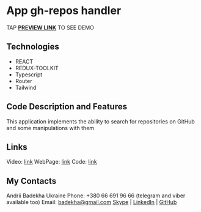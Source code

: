 # App gh-repos handler
TAP **[PREVIEW LINK](https://andriifront.github.io/rct-ts-rdxtlkt-tlwnd/)** TO SEE DEMO


## Technologies
 - REACT
 - REDUX-TOOLKIT
 - Typescript
 - Router
 - Tailwind


## Code Description and Features
This application implements the ability to search for repositories on GitHub and some manipulations with them


## Links
Video: [link](https://www.youtube.com/watch?v=lkbm-zlcFvs)
WebPage: [link](https://andriifront.github.io/rct-ts-rdxtlkt-tlwnd/)
Code: [link](https://github.com/andriiFront/rct-ts-rdxtlkt-tlwnd)


## My Contacts
Andrii Badekha
Ukraine
Phone: +380 66 691 96 66 (telegram and viber available too)
Email: [badekha@gmail.com](mailto:badekha@gmail.com)
[Skype](https://join.skype.com/invite/h29gcO1kzY99) | [LinkedIn](https://www.linkedin.com/in/andrii-badekha-3a026b79/) | [GitHub](https://github.com/andriiFront)
